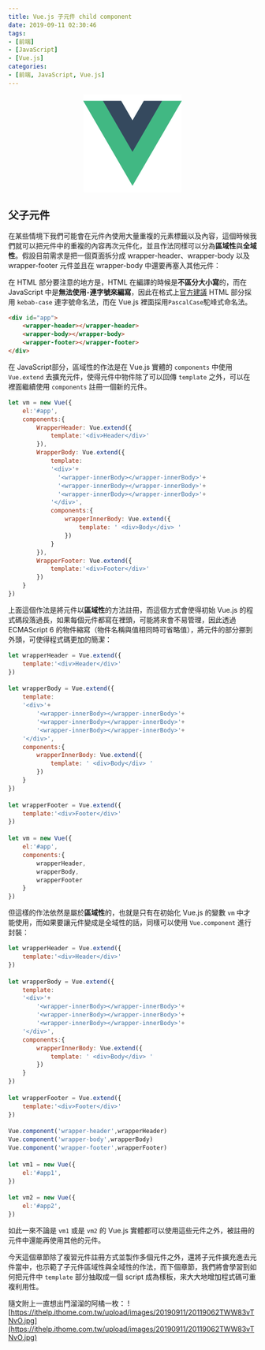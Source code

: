 ```yaml
---
title: Vue.js 子元件 child component
date: 2019-09-11 02:30:46
tags:
- [前端]
- [JavaScript]
- [Vue.js]
categories: 
- [前端, JavaScript, Vue.js]
---
```


<div style="display:flex;justify-content:center;">
  <img style="object-fit:cover;" src='/images/vue-logo.png' width='200px' height='200px' />
</div>

## 父子元件
在某些情境下我們可能會在元件內使用大量重複的元素標籤以及內容，這個時候我們就可以把元件中的重複的內容再次元件化，並且作法同樣可以分為**區域性**與**全域性**。假設目前需求是把一個頁面拆分成 wrapper-header、wrapper-body 以及 wrapper-footer 元件並且在 wrapper-body 中還要再塞入其他元件：

在 HTML 部分要注意的地方是，HTML 在編譯的時候是**不區分大小寫**的，而在 JavaScript 中是**無法使用`-`連字號來編寫**，因此在格式上[官方建議](https://cn.vuejs.org/v2/style-guide/#%E6%A8%A1%E6%9D%BF%E4%B8%AD%E7%9A%84%E7%BB%84%E4%BB%B6%E5%90%8D%E5%A4%A7%E5%B0%8F%E5%86%99-%E5%BC%BA%E7%83%88%E6%8E%A8%E8%8D%90) HTML 部分採用 `kebab-case` 連字號命名法，而在 Vue.js 裡面採用`PascalCase`駝峰式命名法。

```html
<div id="app">
    <wrapper-header></wrapper-header>
    <wrapper-body></wrapper-body>
    <wrapper-footer></wrapper-footer>
</div>
```

在 JavaScript部分，區域性的作法是在 Vue.js 實體的 `components` 中使用 `Vue.extend` 去擴充元件，使得元件中物件除了可以回傳 `template` 之外，可以在裡面繼續使用 `components` 註冊一個新的元件。

```javascript
let vm = new Vue({
    el:'#app',
    components:{
        WrapperHeader: Vue.extend({
            template:'<div>Header</div>'
        }),
        WrapperBody: Vue.extend({
            template:
            '<div>'+
              '<wrapper-innerBody></wrapper-innerBody>'+
              '<wrapper-innerBody></wrapper-innerBody>'+
              '<wrapper-innerBody></wrapper-innerBody>'+
            '</div>',
            components:{
                wrapperInnerBody: Vue.extend({
                    template: ' <div>Body</div> '
                })
            }
        }),
        WrapperFooter: Vue.extend({
            template:'<div>Footer</div>'
        })
    }
})

```

上面這個作法是將元件以**區域性**的方法註冊，而這個方式會使得初始 Vue.js 的程式碼段落過長，如果每個元件都寫在裡頭，可能將來會不易管理，因此透過 ECMAScript 6 的物件縮寫（物件名稱與值相同時可省略值），將元件的部分挪到外頭，可使得程式碼更加的簡潔：

```javascript
let wrapperHeader = Vue.extend({
    template:'<div>Header</div>'
})

let wrapperBody = Vue.extend({
    template:
    '<div>'+
        '<wrapper-innerBody></wrapper-innerBody>'+
        '<wrapper-innerBody></wrapper-innerBody>'+
        '<wrapper-innerBody></wrapper-innerBody>'+
    '</div>',
    components:{
        wrapperInnerBody: Vue.extend({
            template: ' <div>Body</div> '
        })
    }
})

let wrapperFooter = Vue.extend({
    template:'<div>Footer</div>'
})

let vm = new Vue({
    el:'#app',
    components:{
        wrapperHeader,
        wrapperBody,
        wrapperFooter
    }
})
```

但這樣的作法依然是屬於**區域性**的，也就是只有在初始化 Vue.js 的變數 `vm` 中才能使用，而如果要讓元件變成是全域性的話，同樣可以使用 `Vue.component` 進行封裝：

```javascript
let wrapperHeader = Vue.extend({
    template:'<div>Header</div>'
})

let wrapperBody = Vue.extend({
    template:
    '<div>'+
        '<wrapper-innerBody></wrapper-innerBody>'+
        '<wrapper-innerBody></wrapper-innerBody>'+
        '<wrapper-innerBody></wrapper-innerBody>'+
    '</div>',
    components:{
        wrapperInnerBody: Vue.extend({
            template: ' <div>Body</div> '
        })
    }
})

let wrapperFooter = Vue.extend({
    template:'<div>Footer</div>'
})

Vue.component('wrapper-header',wrapperHeader)
Vue.component('wrapper-body',wrapperBody)
Vue.component('wrapper-footer',wrapperFooter)

let vm1 = new Vue({
    el:'#app1',
})

let vm2 = new Vue({
    el:'#app2',
})
```
如此一來不論是 `vm1` 或是 `vm2` 的 Vue.js 實體都可以使用這些元件之外，被註冊的元件中還能再使用其他的元件。

今天這個章節除了複習元件註冊方式並製作多個元件之外，還將子元件擴充進去元件當中，也示範了子元件區域性與全域性的作法，而下個章節，我們將會學習到如何把元件中 `template` 部分抽取成一個 script 成為樣板，來大大地增加程式碼可重複利用性。

隨文附上一直想出門溜溜的阿橘一枚：
![https://ithelp.ithome.com.tw/upload/images/20190911/20119062TWW83vTNvO.jpg](https://ithelp.ithome.com.tw/upload/images/20190911/20119062TWW83vTNvO.jpg)
